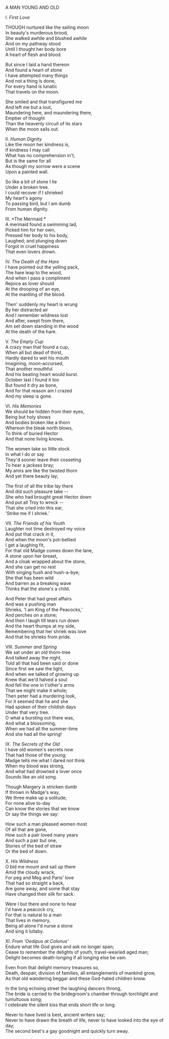 A MAN YOUNG AND OLD  
  
I.  *First Love*  
  
THOUGH nurtured like the sailing moon  
In beauty's murderous brood,  
She walked awhile and blushed awhile  
And on my pathway stood  
Until I thought her body bore  
A heart of flesh and blood.  
  
But since I laid a hand thereon  
And found a heart of stone  
I have attempted many things  
And not a thing is done,  
For every hand is lunatic  
That travels on the moon.  
  
She smiled and that transfigured me  
And left me but a lout,  
Maundering here, and maundering there,  
Emptier of thought  
Than the heavenly circuit of its stars  
When the moon sails out.  
  
II.  *Human Dignity*  
Like the moon her kindness is,  
If kindness I may call  
What has no comprehension in't,  
But is the same for all  
As though my sorrow were a scene  
Upon a painted wall.  
  
So like a bit of stone I lie  
Under a broken tree.  
I could recover if I shrieked  
My heart's agony  
To passing bird, but I am dumb  
From human dignity.  
  
III.  *The Mermaid *  
A mermaid found a swimming lad,  
Picked him for her own,  
Pressed her body to his body,  
Laughed; and plunging down  
Forgot in cruel happiness  
That even lovers drown.  
  
IV.  *The Death of the Hare*  
I have pointed out the yelling pack,  
The hare leap to the wood,  
And when I pass a compliment  
Rejoice as lover should  
At the drooping of an eye,  
At the mantling of the blood.  
  
Then' suddenly my heart is wrung  
By her distracted air  
And I remember wildness lost  
And after, swept from there,  
Am set down standing in the wood  
At the death of the hare.  
  
V.  *The Empty Cup*  
A crazy man that found a cup,  
When all but dead of thirst,  
Hardly dared to wet his mouth  
Imagining, moon-accursed,  
That another mouthful  
And his beating heart would burst.  
October last I found it too  
But found it dry as bone,  
And for that reason am I crazed  
And my sleep is gone.  
  
VI.  *His Memories*  
We should be hidden from their eyes,  
Being but holy shows  
And bodies broken like a thorn  
Whereon the bleak north blows,  
To think of buried Hector  
And that none living knows.  
  
The women take so little stock  
In what I do or say  
They'd sooner leave their cosseting  
To hear a jackass bray;  
My arms are like the twisted thorn  
And yet there beauty lay;  
  
The first of all the tribe lay there  
And did such pleasure take --  
She who had brought great Hector down  
And put all Troy to wreck --  
That she cried into this ear,  
'Strike me if I shriek.'  
  
VII.  *The Friends of his Youth*  
Laughter not time destroyed my voice  
And put that crack in it,  
And when the moon's pot-bellied  
I get a laughing fit,  
For that old Madge comes down the lane,  
A stone upon her breast,  
And a cloak wrapped about the stone,  
And she can get no rest  
With singing hush and hush-a-bye;  
She that has been wild  
And barren as a breaking wave  
Thinks that the stone's a child.  
  
And Peter that had great affairs  
And was a pushing man  
Shrieks, 'I am King of the Peacocks,'  
And perches on a stone;  
And then I laugh till tears run down  
And the heart thumps at my side,  
Remembering that her shriek was love  
And that he shrieks from pride.  
  
VIII.  *Summer and Spring*  
We sat under an old thorn-tree  
And talked away the night,  
Told all that had been said or done  
Since first we saw the light,  
And when we talked of growing up  
Knew that we'd halved a soul  
And fell the one in t'other's arms  
That we might make it whole;  
Then peter had a murdering look,  
For it seemed that he and she  
Had spoken of their childish days  
Under that very tree.  
O what a bursting out there was,  
And what a blossoming,  
When we had all the summer-time  
And she had all the spring!  
  
IX.  *The Secrets of the Old*  
I have old women's secrets now  
That had those of the young;  
Madge tells me what I dared not think  
When my blood was strong,  
And what had drowned a lover once  
Sounds like an old song.  
  
Though Margery is stricken dumb  
If thrown in Madge's way,  
We three make up a solitude;  
For none alive to-day  
Can know the stories that we know  
Or say the things we say:  
  
How such a man pleased women most  
Of all that are gone,  
How such a pair loved many years  
And such a pair but one,  
Stories of the bed of straw  
Or the bed of down.  
  
X.  *His Wildness*  
O bid me mount and sail up there  
Amid the cloudy wrack,  
For peg and Meg and Paris' love  
That had so straight a back,  
Are gone away, and some that stay  
Have changed their silk for sack.  
  
Were I but there and none to hear  
I'd have a peacock cry,  
For that is natural to a man  
That lives in memory,  
Being all alone I'd nurse a stone  
And sing it lullaby.  
  
XI.  *From 'Oedipus at Colonus'*  
Endure what life God gives and ask no longer span;  
Cease to remember the delights of youth, travel-wearied aged man;  
Delight becomes death-longing if all longing else be vain.  
  
Even from that delight memory treasures so,  
Death, despair, division of families, all entanglements of mankind grow,  
As that old wandering beggar and these God-hated children know.  
  
In the long echoing street the laughing dancers throng,  
The bride is carried to the bridegroom's chamber through torchlight and tumultuous song;  
I celebrate the silent kiss that ends short life or long.  
  
Never to have lived is best, ancient writers say;  
Never to have drawn the breath of life, never to have looked into the eye of day;  
The second best's a gay goodnight and quickly turn away.  
